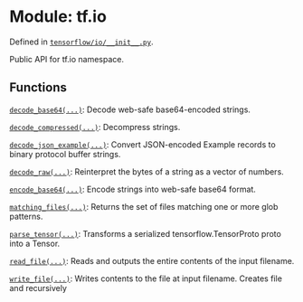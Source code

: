 <div itemscope itemtype="http://developers.google.com/ReferenceObject">
<meta itemprop="name" content="tf.io" />
</div>

# Module: tf.io



Defined in [`tensorflow/io/__init__.py`](https://www.tensorflow.org/code/tensorflow/io/__init__.py).

Public API for tf.io namespace.

## Functions

[`decode_base64(...)`](../tf/decode_base64.md): Decode web-safe base64-encoded strings.

[`decode_compressed(...)`](../tf/decode_compressed.md): Decompress strings.

[`decode_json_example(...)`](../tf/decode_json_example.md): Convert JSON-encoded Example records to binary protocol buffer strings.

[`decode_raw(...)`](../tf/decode_raw.md): Reinterpret the bytes of a string as a vector of numbers.

[`encode_base64(...)`](../tf/encode_base64.md): Encode strings into web-safe base64 format.

[`matching_files(...)`](../tf/matching_files.md): Returns the set of files matching one or more glob patterns.

[`parse_tensor(...)`](../tf/parse_tensor.md): Transforms a serialized tensorflow.TensorProto proto into a Tensor.

[`read_file(...)`](../tf/read_file.md): Reads and outputs the entire contents of the input filename.

[`write_file(...)`](../tf/write_file.md): Writes contents to the file at input filename. Creates file and recursively

